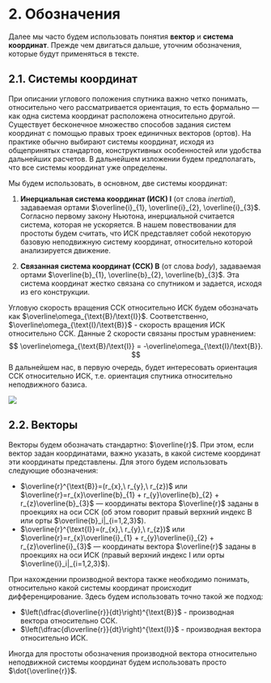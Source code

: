 # 2. Обозначения

Далее мы часто будем использовать понятия **вектор** и **система координат**. Прежде чем двигаться дальше, уточним обозначения, которые будут применяться в тексте.

## 2.1. Системы координат

При описании углового положения спутника важно четко понимать, относительно чего рассматривается ориентация, то есть формально — как одна система координат расположена относительно другой. Существует бесконечное множество способов задания систем координат с помощью правых троек единичных векторов (ортов). На практике обычно выбирают системы координат, исходя из общепринятых стандартов, конструктивных особенностей или удобства дальнейших расчетов. В дальнейшем изложении будем предполагать, что все системы координат уже определены.

Мы будем использовать, в основном, две системы координат:

1. **Инерциальная система координат (ИСК) $\text{I}$** (от слова *inertial*), задаваемая ортами $\overline{i}_{1}, \overline{i}_{2}, \overline{i}_{3}$. Согласно первому закону Ньютона, инерциальной считается система, которая не ускоряется. В нашем повествовании для простоты будем считать, что ИСК представляет собой некоторую базовую неподвижную систему координат, относительно которой анализируется движение.

2. **Связанная система координат (ССК) $\text{B}$** (от слова *body*), задаваемая ортами $\overline{b}_{1}, \overline{b}_{2}, \overline{b}_{3}$. Эта система координат жестко связана со спутником и задается, исходя из его конструкции.

Угловую скорость вращения ССК относительно ИСК будем обозначать как $\overline\omega_{\text{B}/\text{I}}$. Соответственно, $\overline\omega_{\text{I}/\text{B}}$ - скорость вращения ИСК относительно ССК. Данные 2 скорости связаны простым уравнением:
$$
\overline\omega_{\text{B}/\text{I}} = -\overline\omega_{\text{I}/\text{B}}.
$$
В дальнейшем нас, в первую очередь, будет интересовать ориентация ССК относительно ИСК, т.е. ориентация спутника относительно неподвижного базиса. 

![](pics/kin_notation_frames.svg)

## 2.2. Векторы

Векторы будем обозначать стандартно: $\overline{r}$. При этом, если вектор задан координатами, важно указать, в какой системе координат эти координаты представлены. Для этого будем использовать следующие обозначения:

- $\overline{r}^{\text{B}}=(r_{x},\ r_{y},\ r_{z})$ или $\overline{r}=r_{x}\overline{b}_{1} + r_{y}\overline{b}_{2} + r_{z}\overline{b}_{3}$ — координаты вектора $\overline{r}$ заданы в проекциях на оси ССК (об этом говорит правый верхний индекс $\text{B}$ или орты $\overline{b}_i|_{i=1,2,3}$).
- $\overline{r}^{\text{I}}=(r_{x},\ r_{y},\ r_{z})$ или $\overline{r}=r_{x}\overline{i}_{1} + r_{y}\overline{i}_{2} + r_{z}\overline{i}_{3}$ — координаты вектора $\overline{r}$ заданы в проекциях на оси ИСК (правый верхний индекс $\text{I}$ или орты $\overline{i}_i|_{i=1,2,3}$).

При нахождении производной вектора также необходимо понимать, относительно какой системы координат происходит дифференцирование. Здесь будем использовать точно такой же подход: 

* $\left(\dfrac{d\overline{r}}{dt}\right)^{\text{B}}$ - производная вектора относительно ССК.
* $\left(\dfrac{d\overline{r}}{dt}\right)^{\text{I}}$ - производная вектора относительно ИСК.

Иногда для простоты обозначения производной вектора относительно неподвижной системы координат будем использовать просто $\dot{\overline{r}}$.
